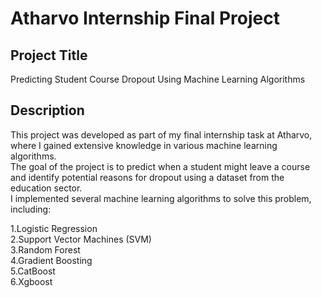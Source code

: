 # Atharvo Internship Final Project
## Project Title
Predicting Student Course Dropout Using Machine Learning Algorithms

## Description
This project was developed as part of my final internship task at Atharvo, where I gained extensive knowledge in various machine learning algorithms. 
<br>The goal of the project is to predict when a student might leave a course and identify potential reasons for dropout using a dataset from the education sector.
<br>
I implemented several machine learning algorithms to solve this problem, including:

1.Logistic Regression<br>
2.Support Vector Machines (SVM)<br>
3.Random Forest<br>
4.Gradient Boosting<br>
5.CatBoost<br>
6.Xgboost<br>
